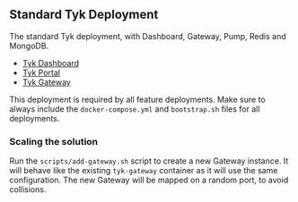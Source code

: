 ## Standard Tyk Deployment

The standard Tyk deployment, with Dashboard, Gateway, Pump, Redis and MongoDB.

- [Tyk Dashboard](http://localhost:3000)
- [Tyk Portal](http://localhost:3000/portal)
- [Tyk Gateway](http://localhost:8080/basic-open-api/get)

This deployment is required by all feature deployments. Make sure to always include the `docker-compose.yml` and `bootstrap.sh` files for all deployments.

### Scaling the solution

Run the `scripts/add-gateway.sh` script to create a new Gateway instance. It will behave like the existing `tyk-gateway` container as it will use the same configuration. The new Gateway will be mapped on a random port, to avoid collisions.